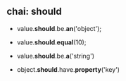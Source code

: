 ##  chai: should

* value.<b class="imp">should</b>.be.<b class="warn">an</b>('object');
* value.<b class="imp">should</b>.<b class="warn">equal</b>(10);

* value.<b class="imp">should</b>.be.<b class="warn">a</b>('string')
* object.<b class="imp">should</b>.have.<b class="warn">property</b>('key')
